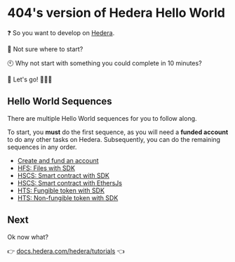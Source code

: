 # 404's version of Hedera Hello World

❓ So you want to develop on [Hedera](https://hedera.com/).

🤷 Not sure where to start?

🕙 Why not start with something you could complete in 10 minutes?

🏁 Let's go! 🎉🎉🎉

## Hello World Sequences

There are multiple Hello World sequences for you to follow along.

To start, you **must** do the first sequence,
as you will need a **funded account** to do any other tasks on Hedera.
Subsequently, you can do the remaining sequences in any order.

- [Create and fund an account](./00-create-fund-account/)
- [HFS: Files with SDK](./01-hfs-files-sdk/)
- [HSCS: Smart contract with SDK](./02-hscs-smart-contract-sdk/)
- [HSCS: Smart contract with EthersJs](./03-hscs-smart-contract-ethersjs/)
- [HTS: Fungible token with SDK](./04-hts-ft-sdk/)
- [HTS: Non-fungible token with SDK](./05-hts-nft-sdk/)

## Next

Ok now what?

👉 [docs.hedera.com/hedera/tutorials](https://docs.hedera.com/hedera/tutorials) 👈
